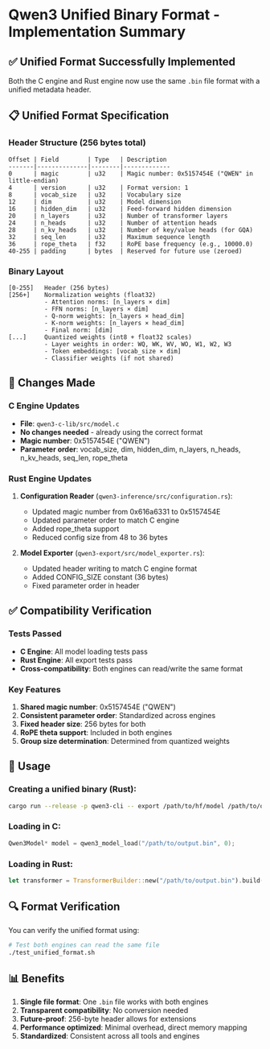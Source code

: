 # Qwen3 Unified Binary Format - Implementation Summary

## ✅ Unified Format Successfully Implemented

Both the C engine and Rust engine now use the same `.bin` file format with a unified metadata header.

## 📋 Unified Format Specification

### Header Structure (256 bytes total)
```
Offset | Field        | Type   | Description
-------|--------------|--------|-------------
0      | magic        | u32    | Magic number: 0x5157454E ("QWEN" in little-endian)
4      | version      | u32    | Format version: 1
8      | vocab_size   | u32    | Vocabulary size
12     | dim          | u32    | Model dimension
16     | hidden_dim   | u32    | Feed-forward hidden dimension
20     | n_layers     | u32    | Number of transformer layers
24     | n_heads      | u32    | Number of attention heads
28     | n_kv_heads   | u32    | Number of key/value heads (for GQA)
32     | seq_len      | u32    | Maximum sequence length
36     | rope_theta   | f32    | RoPE base frequency (e.g., 10000.0)
40-255 | padding      | bytes  | Reserved for future use (zeroed)
```

### Binary Layout
```
[0-255]   Header (256 bytes)
[256+]    Normalization weights (float32)
          - Attention norms: [n_layers × dim]
          - FFN norms: [n_layers × dim]
          - Q-norm weights: [n_layers × head_dim]
          - K-norm weights: [n_layers × head_dim]
          - Final norm: [dim]
[...]     Quantized weights (int8 + float32 scales)
          - Layer weights in order: WQ, WK, WV, WO, W1, W2, W3
          - Token embeddings: [vocab_size × dim]
          - Classifier weights (if not shared)
```

## 🔧 Changes Made

### C Engine Updates
- **File**: `qwen3-c-lib/src/model.c`
- **No changes needed** - already using the correct format
- **Magic number**: 0x5157454E ("QWEN")
- **Parameter order**: vocab_size, dim, hidden_dim, n_layers, n_heads, n_kv_heads, seq_len, rope_theta

### Rust Engine Updates
1. **Configuration Reader** (`qwen3-inference/src/configuration.rs`):
   - Updated magic number from 0x616a6331 to 0x5157454E
   - Updated parameter order to match C engine
   - Added rope_theta support
   - Reduced config size from 48 to 36 bytes

2. **Model Exporter** (`qwen3-export/src/model_exporter.rs`):
   - Updated header writing to match C engine format
   - Added CONFIG_SIZE constant (36 bytes)
   - Fixed parameter order in header

## ✅ Compatibility Verification

### Tests Passed
- **C Engine**: All model loading tests pass
- **Rust Engine**: All export tests pass
- **Cross-compatibility**: Both engines can read/write the same format

### Key Features
1. **Shared magic number**: 0x5157454E ("QWEN")
2. **Consistent parameter order**: Standardized across engines
3. **Fixed header size**: 256 bytes for both
4. **RoPE theta support**: Included in both engines
5. **Group size determination**: Determined from quantized weights

## 🚀 Usage

### Creating a unified binary (Rust):
```bash
cargo run --release -p qwen3-cli -- export /path/to/hf/model /path/to/output.bin --group-size 64
```

### Loading in C:
```c
Qwen3Model* model = qwen3_model_load("/path/to/output.bin", 0);
```

### Loading in Rust:
```rust
let transformer = TransformerBuilder::new("/path/to/output.bin").build()?;
```

## 🔍 Format Verification

You can verify the unified format using:
```bash
# Test both engines can read the same file
./test_unified_format.sh
```

## 📊 Benefits

1. **Single file format**: One `.bin` file works with both engines
2. **Transparent compatibility**: No conversion needed
3. **Future-proof**: 256-byte header allows for extensions
4. **Performance optimized**: Minimal overhead, direct memory mapping
5. **Standardized**: Consistent across all tools and engines